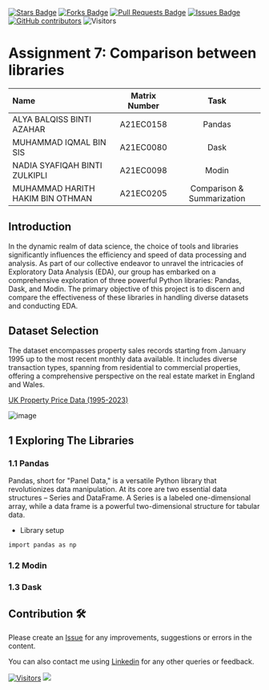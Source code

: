 <a href="https://github.com/drshahizan/Python-big-data/stargazers"><img src="https://img.shields.io/github/stars/drshahizan/Python-big-data" alt="Stars Badge"/></a>
<a href="https://github.com/drshahizan/Python-big-data/network/members"><img src="https://img.shields.io/github/forks/drshahizan/Python-big-data" alt="Forks Badge"/></a>
<a href="https://github.com/drshahizan/Python-big-data/pulls"><img src="https://img.shields.io/github/issues-pr/drshahizan/Python-big-data" alt="Pull Requests Badge"/></a>
<a href="https://github.com/drshahizan/Python-big-data/issues"><img src="https://img.shields.io/github/issues/drshahizan/Python-big-data" alt="Issues Badge"/></a>
<a href="https://github.com/drshahizan/Python-big-data/graphs/contributors"><img alt="GitHub contributors" src="https://img.shields.io/github/contributors/drshahizan/Python-big-data?color=2b9348"></a>
![Visitors](https://api.visitorbadge.io/api/visitors?path=https%3A%2F%2Fgithub.com%2Fdrshahizan%2FPython-big-data&labelColor=%23d9e3f0&countColor=%23697689&style=flat)


# Assignment 7: Comparison between libraries


| Name                                     | Matrix Number | Task |
| :---------------------------------------- | :-------------: | :-------------: |
| ALYA BALQISS BINTI AZAHAR | A21EC0158 | Pandas |
| MUHAMMAD IQMAL BIN SIS | A21EC0080 | Dask |
| NADIA SYAFIQAH BINTI ZULKIPLI | A21EC0098 | Modin |
| MUHAMMAD HARITH HAKIM BIN OTHMAN | A21EC0205 | Comparison & Summarization |
  

## Introduction

In the dynamic realm of data science, the choice of tools and libraries significantly influences the efficiency and speed of data processing and analysis. As part of our collective endeavor to unravel the intricacies of Exploratory Data Analysis (EDA), our group has embarked on a comprehensive exploration of three powerful Python libraries: Pandas, Dask, and Modin. The primary objective of this project is to discern and compare the effectiveness of these libraries in handling diverse datasets and conducting EDA.

## Dataset Selection
The dataset encompasses property sales records starting from January 1995 up to the most recent monthly data available. It includes diverse transaction types, spanning from residential to commercial properties, offering a comprehensive perspective on the real estate market in England and Wales.

[UK Property Price Data (1995-2023)](https://www.kaggle.com/datasets/willianoliveiragibin/uk-property-price-data-1995-2023-04)

![image](https://github.com/drshahizan/Python-big-data/assets/118237681/a0211df1-e761-4076-893f-3b0a7f3fd2df)


## 1 Exploring The Libraries 

### 1.1 Pandas

Pandas, short for "Panel Data," is a versatile Python library that revolutionizes data manipulation. At its core are two essential data structures – Series and DataFrame. A Series is a labeled one-dimensional array, while a data frame is a powerful two-dimensional structure for tabular data.

* Library setup

```ruby
import pandas as np
```

### 1.2 Modin

### 1.3 Dask




## Contribution 🛠️
Please create an [Issue](https://github.com/drshahizan/Python_EDA/issues) for any improvements, suggestions or errors in the content.

You can also contact me using [Linkedin](https://www.linkedin.com/in/drshahizan/) for any other queries or feedback.

[![Visitors](https://api.visitorbadge.io/api/visitors?path=https%3A%2F%2Fgithub.com%2Fdrshahizan&labelColor=%23697689&countColor=%23555555&style=plastic)](https://visitorbadge.io/status?path=https%3A%2F%2Fgithub.com%2Fdrshahizan)
![](https://hit.yhype.me/github/profile?user_id=81284918)
